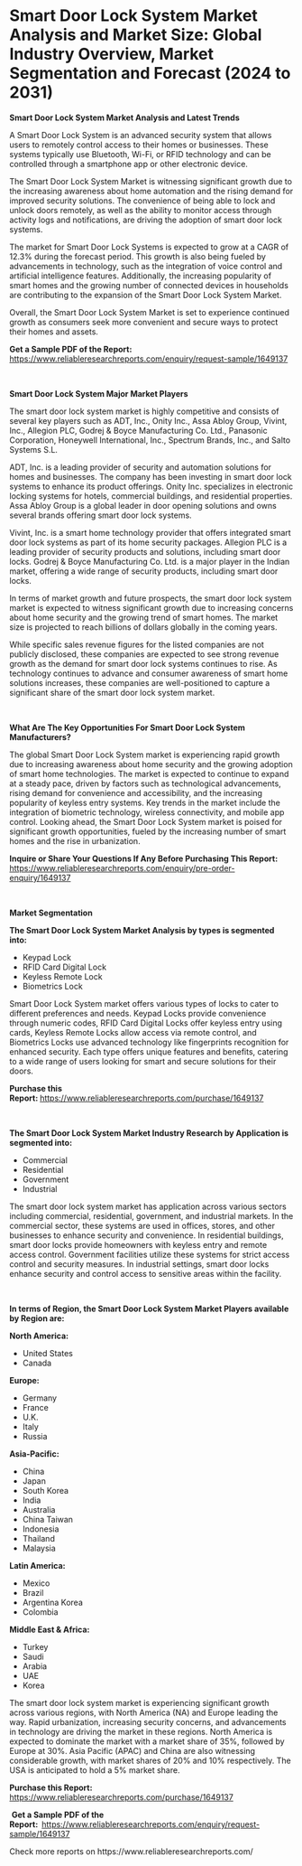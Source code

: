 <p><h1>Smart Door Lock System Market Analysis and Market Size: Global Industry Overview, Market Segmentation and Forecast (2024 to 2031)</h1></p><p><strong>Smart Door Lock System Market Analysis and Latest Trends</strong></p>
<p><p>A Smart Door Lock System is an advanced security system that allows users to remotely control access to their homes or businesses. These systems typically use Bluetooth, Wi-Fi, or RFID technology and can be controlled through a smartphone app or other electronic device.</p><p>The Smart Door Lock System Market is witnessing significant growth due to the increasing awareness about home automation and the rising demand for improved security solutions. The convenience of being able to lock and unlock doors remotely, as well as the ability to monitor access through activity logs and notifications, are driving the adoption of smart door lock systems.</p><p>The market for Smart Door Lock Systems is expected to grow at a CAGR of 12.3% during the forecast period. This growth is also being fueled by advancements in technology, such as the integration of voice control and artificial intelligence features. Additionally, the increasing popularity of smart homes and the growing number of connected devices in households are contributing to the expansion of the Smart Door Lock System Market.</p><p>Overall, the Smart Door Lock System Market is set to experience continued growth as consumers seek more convenient and secure ways to protect their homes and assets.</p></p>
<p><strong>Get a Sample PDF of the Report:&nbsp;</strong> <a href="https://www.reliableresearchreports.com/enquiry/request-sample/1649137">https://www.reliableresearchreports.com/enquiry/request-sample/1649137</a></p>
<p>&nbsp;</p>
<p><strong>Smart Door Lock System Major Market Players</strong></p>
<p><p>The smart door lock system market is highly competitive and consists of several key players such as ADT, Inc., Onity Inc., Assa Abloy Group, Vivint, Inc., Allegion PLC, Godrej & Boyce Manufacturing Co. Ltd., Panasonic Corporation, Honeywell International, Inc., Spectrum Brands, Inc., and Salto Systems S.L.</p><p>ADT, Inc. is a leading provider of security and automation solutions for homes and businesses. The company has been investing in smart door lock systems to enhance its product offerings. Onity Inc. specializes in electronic locking systems for hotels, commercial buildings, and residential properties. Assa Abloy Group is a global leader in door opening solutions and owns several brands offering smart door lock systems.</p><p>Vivint, Inc. is a smart home technology provider that offers integrated smart door lock systems as part of its home security packages. Allegion PLC is a leading provider of security products and solutions, including smart door locks. Godrej & Boyce Manufacturing Co. Ltd. is a major player in the Indian market, offering a wide range of security products, including smart door locks.</p><p>In terms of market growth and future prospects, the smart door lock system market is expected to witness significant growth due to increasing concerns about home security and the growing trend of smart homes. The market size is projected to reach billions of dollars globally in the coming years.</p><p>While specific sales revenue figures for the listed companies are not publicly disclosed, these companies are expected to see strong revenue growth as the demand for smart door lock systems continues to rise. As technology continues to advance and consumer awareness of smart home solutions increases, these companies are well-positioned to capture a significant share of the smart door lock system market.</p></p>
<p>&nbsp;</p>
<p><strong>What Are The Key Opportunities For Smart Door Lock System Manufacturers?</strong></p>
<p><p>The global Smart Door Lock System market is experiencing rapid growth due to increasing awareness about home security and the growing adoption of smart home technologies. The market is expected to continue to expand at a steady pace, driven by factors such as technological advancements, rising demand for convenience and accessibility, and the increasing popularity of keyless entry systems. Key trends in the market include the integration of biometric technology, wireless connectivity, and mobile app control. Looking ahead, the Smart Door Lock System market is poised for significant growth opportunities, fueled by the increasing number of smart homes and the rise in urbanization.</p></p>
<p><strong>Inquire or Share Your Questions If Any Before Purchasing This Report:</strong> <a href="https://www.reliableresearchreports.com/enquiry/pre-order-enquiry/1649137">https://www.reliableresearchreports.com/enquiry/pre-order-enquiry/1649137</a></p>
<p>&nbsp;</p>
<p><strong>Market Segmentation</strong></p>
<p><strong>The Smart Door Lock System Market Analysis by types is segmented into:</strong></p>
<p><ul><li>Keypad Lock</li><li>RFID Card Digital Lock</li><li>Keyless Remote Lock</li><li>Biometrics Lock</li></ul></p>
<p><p>Smart Door Lock System market offers various types of locks to cater to different preferences and needs. Keypad Locks provide convenience through numeric codes, RFID Card Digital Locks offer keyless entry using cards, Keyless Remote Locks allow access via remote control, and Biometrics Locks use advanced technology like fingerprints recognition for enhanced security. Each type offers unique features and benefits, catering to a wide range of users looking for smart and secure solutions for their doors.</p></p>
<p><strong>Purchase this Report:&nbsp;</strong><a href="https://www.reliableresearchreports.com/purchase/1649137">https://www.reliableresearchreports.com/purchase/1649137</a></p>
<p>&nbsp;</p>
<p><strong>The Smart Door Lock System Market Industry Research by Application is segmented into:</strong></p>
<p><ul><li>Commercial</li><li>Residential</li><li>Government</li><li>Industrial</li></ul></p>
<p><p>The smart door lock system market has application across various sectors including commercial, residential, government, and industrial markets. In the commercial sector, these systems are used in offices, stores, and other businesses to enhance security and convenience. In residential buildings, smart door locks provide homeowners with keyless entry and remote access control. Government facilities utilize these systems for strict access control and security measures. In industrial settings, smart door locks enhance security and control access to sensitive areas within the facility.</p></p>
<p>&nbsp;</p>
<p><strong>In terms of Region, the Smart Door Lock System Market Players available by Region are:</strong></p>
<p>
    <p> <strong> North America: </strong>
        <ul>
            <li>United States</li>
            <li>Canada</li>
        </ul>
        </p> 
    <p> <strong> Europe: </strong>
        <ul>
            <li>Germany</li>
            <li>France</li>
            <li>U.K.</li>
            <li>Italy</li>
            <li>Russia</li>
        </ul>
        </p> 
    <p> <strong> Asia-Pacific: </strong>
        <ul>
            <li>China</li>
            <li>Japan</li>
            <li>South Korea</li>
            <li>India</li>
            <li>Australia</li>
            <li>China Taiwan</li>
            <li>Indonesia</li>
            <li>Thailand</li>
            <li>Malaysia</li>
        </ul>
        </p> 
    <p> <strong> Latin America: </strong>
        <ul>
            <li>Mexico</li>
            <li>Brazil</li>
            <li>Argentina Korea</li>
            <li>Colombia</li>
        </ul>
        </p> 
    <p> <strong> Middle East & Africa: </strong>
        <ul>
            <li>Turkey</li>
            <li>Saudi</li>
            <li>Arabia</li>
            <li>UAE</li>
            <li>Korea</li>
        </ul>
    </p>
    </p>
<p><p>The smart door lock system market is experiencing significant growth across various regions, with North America (NA) and Europe leading the way. Rapid urbanization, increasing security concerns, and advancements in technology are driving the market in these regions. North America is expected to dominate the market with a market share of 35%, followed by Europe at 30%. Asia Pacific (APAC) and China are also witnessing considerable growth, with market shares of 20% and 10% respectively. The USA is anticipated to hold a 5% market share.</p></p>
<p><strong>Purchase this Report: </strong><a href="https://www.reliableresearchreports.com/purchase/1649137">https://www.reliableresearchreports.com/purchase/1649137</a></p>
<p>&nbsp;<strong>Get a Sample PDF of the Report:&nbsp;&nbsp;</strong><a href="https://www.reliableresearchreports.com/enquiry/request-sample/1649137">https://www.reliableresearchreports.com/enquiry/request-sample/1649137</a></p>
<p><strong></strong></p>
<p>Check more reports on https://www.reliableresearchreports.com/</p>